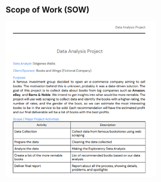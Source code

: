 ## Scope of Work (SOW)

<img src="https://github.com/Wallis16/Data-Science-Portfolio/blob/main/Books%20%26%20Wings/Figures/SOW.png" width="400">

